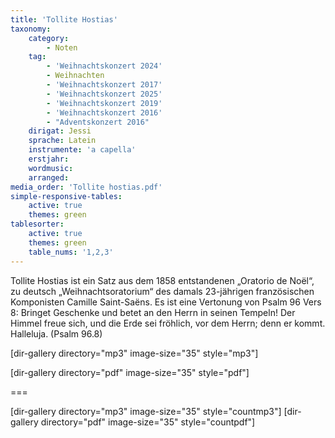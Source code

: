 ```yaml
---
title: 'Tollite Hostias'
taxonomy:
    category:
        - Noten
    tag:
        - 'Weihnachtskonzert 2024'
        - Weihnachten
        - 'Weihnachtskonzert 2017'
        - 'Weihnachtskonzert 2025'
        - 'Weihnachtskonzert 2019'
        - 'Weihnachtskonzert 2016'
        - "Adventskonzert 2016"
    dirigat: Jessi
    sprache: Latein
    instrumente: 'a capella'
    erstjahr: 
    wordmusic: 
    arranged: 
media_order: 'Tollite hostias.pdf'
simple-responsive-tables:
    active: true
    themes: green
tablesorter:
    active: true
    themes: green
    table_nums: '1,2,3'
---
```


Tollite Hostias ist ein Satz aus dem 1858 entstandenen „Oratorio de Noël“, zu deutsch „Weihnachtsoratorium“ des damals 23-jährigen französischen Komponisten Camille Saint-Saëns.
Es ist eine Vertonung von Psalm 96 Vers 8:
Bringet Geschenke und betet an den Herrn in seinen Tempeln! 
Der Himmel freue sich, und die Erde sei fröhlich, vor dem Herrn; 
denn er kommt. Halleluja. 
(Psalm 96.8)

[dir-gallery directory="mp3" image-size="35" style="mp3"]

[dir-gallery directory="pdf" image-size="35" style="pdf"]

===

[dir-gallery directory="mp3" image-size="35" style="countmp3"]
[dir-gallery directory="pdf" image-size="35" style="countpdf"]